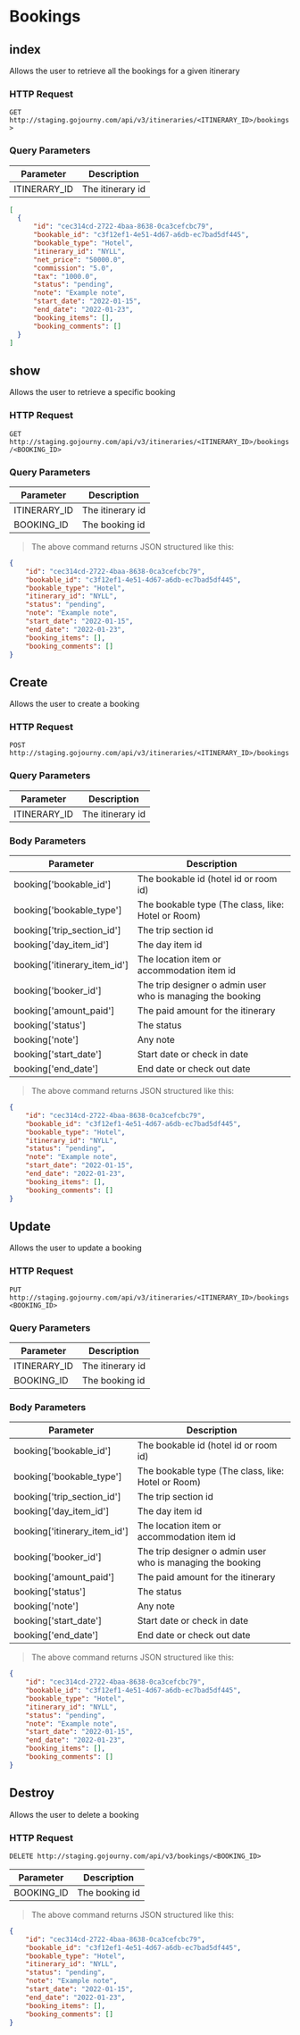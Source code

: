 
# Bookings

## index

Allows the user to retrieve all the bookings for a given itinerary

### HTTP Request

`GET http://staging.gojourny.com/api/v3/itineraries/<ITINERARY_ID>/bookings>`

### Query Parameters

Parameter | Description
--------- | -------
ITINERARY_ID | The itinerary id

```json
[
  {
      "id": "cec314cd-2722-4baa-8638-0ca3cefcbc79",
      "bookable_id": "c3f12ef1-4e51-4d67-a6db-ec7bad5df445",
      "bookable_type": "Hotel",
      "itinerary_id": "NYLL",
      "net_price": "50000.0",
      "commission": "5.0",
      "tax": "1000.0",
      "status": "pending",
      "note": "Example note",
      "start_date": "2022-01-15",
      "end_date": "2022-01-23",
      "booking_items": [],
      "booking_comments": []
  }
]
```

## show

Allows the user to retrieve a specific booking

### HTTP Request

`GET http://staging.gojourny.com/api/v3/itineraries/<ITINERARY_ID>/bookings/<BOOKING_ID>`

### Query Parameters

Parameter | Description
--------- | -------
ITINERARY_ID | The itinerary id
BOOKING_ID | The booking id

> The above command returns JSON structured like this:

```json
{
    "id": "cec314cd-2722-4baa-8638-0ca3cefcbc79",
    "bookable_id": "c3f12ef1-4e51-4d67-a6db-ec7bad5df445",
    "bookable_type": "Hotel",
    "itinerary_id": "NYLL",
    "status": "pending",
    "note": "Example note",
    "start_date": "2022-01-15",
    "end_date": "2022-01-23",
    "booking_items": [],
    "booking_comments": []
}
```

## Create

Allows the user to create a booking

### HTTP Request

`POST http://staging.gojourny.com/api/v3/itineraries/<ITINERARY_ID>/bookings`

### Query Parameters

Parameter | Description
--------- | -------
ITINERARY_ID | The itinerary id

### Body Parameters

Parameter | Description
----------|-------------
booking['bookable_id'] | The bookable id (hotel id or room id)
booking['bookable_type'] | The bookable type (The class, like: Hotel or Room)
booking['trip_section_id'] | The trip section id
booking['day_item_id'] | The day item id
booking['itinerary_item_id'] | The location item or accommodation item id
booking['booker_id'] | The trip designer o admin user who is managing the booking
booking['amount_paid'] | The paid amount for the itinerary
booking['status'] | The status
booking['note'] | Any note
booking['start_date'] | Start date or check in date
booking['end_date'] | End date or check out date

> The above command returns JSON structured like this:

```json
{
    "id": "cec314cd-2722-4baa-8638-0ca3cefcbc79",
    "bookable_id": "c3f12ef1-4e51-4d67-a6db-ec7bad5df445",
    "bookable_type": "Hotel",
    "itinerary_id": "NYLL",
    "status": "pending",
    "note": "Example note",
    "start_date": "2022-01-15",
    "end_date": "2022-01-23",
    "booking_items": [],
    "booking_comments": []
}
```

## Update

Allows the user to update a booking

### HTTP Request

`PUT http://staging.gojourny.com/api/v3/itineraries/<ITINERARY_ID>/bookings<BOOKING_ID>`

### Query Parameters

Parameter | Description
--------- | -------
ITINERARY_ID | The itinerary id
BOOKING_ID | The booking id

### Body Parameters

Parameter | Description
----------|-------------
booking['bookable_id'] | The bookable id (hotel id or room id)
booking['bookable_type'] | The bookable type (The class, like: Hotel or Room)
booking['trip_section_id'] | The trip section id
booking['day_item_id'] | The day item id
booking['itinerary_item_id'] | The location item or accommodation item id
booking['booker_id'] | The trip designer o admin user who is managing the booking
booking['amount_paid'] | The paid amount for the itinerary
booking['status'] | The status
booking['note'] | Any note
booking['start_date'] | Start date or check in date
booking['end_date'] | End date or check out date

> The above command returns JSON structured like this:

```json
{
    "id": "cec314cd-2722-4baa-8638-0ca3cefcbc79",
    "bookable_id": "c3f12ef1-4e51-4d67-a6db-ec7bad5df445",
    "bookable_type": "Hotel",
    "itinerary_id": "NYLL",
    "status": "pending",
    "note": "Example note",
    "start_date": "2022-01-15",
    "end_date": "2022-01-23",
    "booking_items": [],
    "booking_comments": []
}
```

## Destroy

Allows the user to delete a booking

### HTTP Request

`DELETE http://staging.gojourny.com/api/v3/bookings/<BOOKING_ID>`

Parameter | Description
--------- | -------
BOOKING_ID | The booking id

> The above command returns JSON structured like this:

```json
{
    "id": "cec314cd-2722-4baa-8638-0ca3cefcbc79",
    "bookable_id": "c3f12ef1-4e51-4d67-a6db-ec7bad5df445",
    "bookable_type": "Hotel",
    "itinerary_id": "NYLL",
    "status": "pending",
    "note": "Example note",
    "start_date": "2022-01-15",
    "end_date": "2022-01-23",
    "booking_items": [],
    "booking_comments": []
}
```

